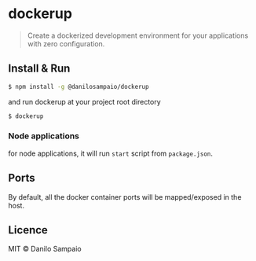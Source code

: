 # dockerup
> Create a dockerized development environment for your applications with zero configuration.

## Install & Run

```sh
$ npm install -g @danilosampaio/dockerup
```

and run dockerup at your project root directory

```sh
$ dockerup
```

### Node applications

for node applications, it will run `start` script from `package.json`.


## Ports

By default, all the docker container ports will be mapped/exposed in the host.


## Licence

MIT © Danilo Sampaio